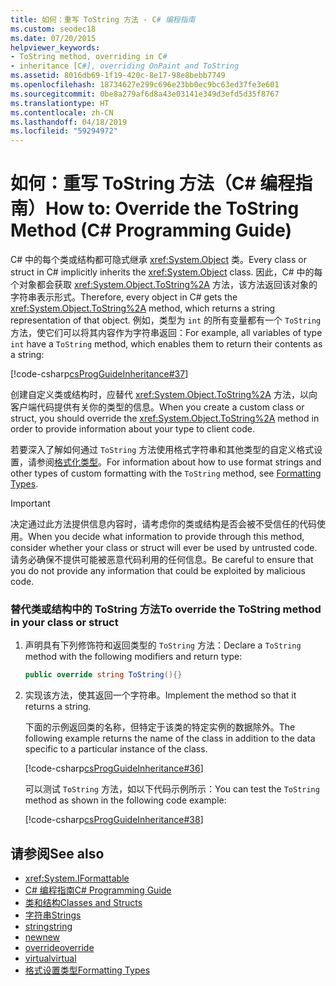 ```yaml
---
title: 如何：重写 ToString 方法 - C# 编程指南
ms.custom: seodec18
ms.date: 07/20/2015
helpviewer_keywords:
- ToString method, overriding in C#
- inheritance [C#], overriding OnPaint and ToString
ms.assetid: 8016db69-1f19-420c-8e17-98e8bebb7749
ms.openlocfilehash: 18734627e299c696e23bb0ec9bc63ed37fe3e601
ms.sourcegitcommit: 0be8a279af6d8a43e03141e349d3efd5d35f8767
ms.translationtype: HT
ms.contentlocale: zh-CN
ms.lasthandoff: 04/18/2019
ms.locfileid: "59294972"
---
```

# <a name="how-to-override-the-tostring-method-c-programming-guide"></a><span data-ttu-id="95d91-102">如何：重写 ToString 方法（C# 编程指南）</span><span class="sxs-lookup"><span data-stu-id="95d91-102">How to: Override the ToString Method (C# Programming Guide)</span></span>
<span data-ttu-id="95d91-103">C# 中的每个类或结构都可隐式继承 <xref:System.Object> 类。</span><span class="sxs-lookup"><span data-stu-id="95d91-103">Every class or struct in C# implicitly inherits the <xref:System.Object> class.</span></span> <span data-ttu-id="95d91-104">因此，C# 中的每个对象都会获取 <xref:System.Object.ToString%2A> 方法，该方法返回该对象的字符串表示形式。</span><span class="sxs-lookup"><span data-stu-id="95d91-104">Therefore, every object in C# gets the <xref:System.Object.ToString%2A> method, which returns a string representation of that object.</span></span> <span data-ttu-id="95d91-105">例如，类型为 `int` 的所有变量都有一个 `ToString` 方法，使它们可以将其内容作为字符串返回：</span><span class="sxs-lookup"><span data-stu-id="95d91-105">For example, all variables of type `int` have a `ToString` method, which enables them to return their contents as a string:</span></span>  
  
 [!code-csharp[csProgGuideInheritance#37](~/samples/snippets/csharp/VS_Snippets_VBCSharp/csProgGuideInheritance/CS/Inheritance.cs#37)]  
  
 <span data-ttu-id="95d91-106">创建自定义类或结构时，应替代 <xref:System.Object.ToString%2A> 方法，以向客户端代码提供有关你的类型的信息。</span><span class="sxs-lookup"><span data-stu-id="95d91-106">When you create a custom class or struct, you should override the <xref:System.Object.ToString%2A> method in order to provide information about your type to client code.</span></span>  
  
 <span data-ttu-id="95d91-107">若要深入了解如何通过 `ToString` 方法使用格式字符串和其他类型的自定义格式设置，请参阅[格式化类型](../../../standard/base-types/formatting-types.md)。</span><span class="sxs-lookup"><span data-stu-id="95d91-107">For information about how to use format strings and other types of custom formatting with the `ToString` method, see [Formatting Types](../../../standard/base-types/formatting-types.md).</span></span>  
  
> [!IMPORTANT]
>  <span data-ttu-id="95d91-108">决定通过此方法提供信息内容时，请考虑你的类或结构是否会被不受信任的代码使用。</span><span class="sxs-lookup"><span data-stu-id="95d91-108">When you decide what information to provide through this method, consider whether your class or struct will ever be used by untrusted code.</span></span> <span data-ttu-id="95d91-109">请务必确保不提供可能被恶意代码利用的任何信息。</span><span class="sxs-lookup"><span data-stu-id="95d91-109">Be careful to ensure that you do not provide any information that could be exploited by malicious code.</span></span>  
  
### <a name="to-override-the-tostring-method-in-your-class-or-struct"></a><span data-ttu-id="95d91-110">替代类或结构中的 ToString 方法</span><span class="sxs-lookup"><span data-stu-id="95d91-110">To override the ToString method in your class or struct</span></span>  
  
1. <span data-ttu-id="95d91-111">声明具有下列修饰符和返回类型的 `ToString` 方法：</span><span class="sxs-lookup"><span data-stu-id="95d91-111">Declare a `ToString` method with the following modifiers and return type:</span></span>  
  
    ```csharp  
    public override string ToString(){}  
    ```  
  
2. <span data-ttu-id="95d91-112">实现该方法，使其返回一个字符串。</span><span class="sxs-lookup"><span data-stu-id="95d91-112">Implement the method so that it returns a string.</span></span>  
  
     <span data-ttu-id="95d91-113">下面的示例返回类的名称，但特定于该类的特定实例的数据除外。</span><span class="sxs-lookup"><span data-stu-id="95d91-113">The following example returns the name of the class in addition to the data specific to a particular instance of the class.</span></span>  
  
     [!code-csharp[csProgGuideInheritance#36](~/samples/snippets/csharp/VS_Snippets_VBCSharp/csProgGuideInheritance/CS/Inheritance.cs#36)]  
  
     <span data-ttu-id="95d91-114">可以测试 `ToString` 方法，如以下代码示例所示：</span><span class="sxs-lookup"><span data-stu-id="95d91-114">You can test the `ToString` method as shown in the following code example:</span></span>  
  
     [!code-csharp[csProgGuideInheritance#38](~/samples/snippets/csharp/VS_Snippets_VBCSharp/csProgGuideInheritance/CS/Inheritance.cs#38)]  
  
## <a name="see-also"></a><span data-ttu-id="95d91-115">请参阅</span><span class="sxs-lookup"><span data-stu-id="95d91-115">See also</span></span>

- <xref:System.IFormattable>
- [<span data-ttu-id="95d91-116">C# 编程指南</span><span class="sxs-lookup"><span data-stu-id="95d91-116">C# Programming Guide</span></span>](../../../csharp/programming-guide/index.md)
- [<span data-ttu-id="95d91-117">类和结构</span><span class="sxs-lookup"><span data-stu-id="95d91-117">Classes and Structs</span></span>](../../../csharp/programming-guide/classes-and-structs/index.md)
- [<span data-ttu-id="95d91-118">字符串</span><span class="sxs-lookup"><span data-stu-id="95d91-118">Strings</span></span>](../../../csharp/programming-guide/strings/index.md)
- [<span data-ttu-id="95d91-119">string</span><span class="sxs-lookup"><span data-stu-id="95d91-119">string</span></span>](../../../csharp/language-reference/keywords/string.md)
- [<span data-ttu-id="95d91-120">new</span><span class="sxs-lookup"><span data-stu-id="95d91-120">new</span></span>](../../../csharp/language-reference/keywords/new.md)
- [<span data-ttu-id="95d91-121">override</span><span class="sxs-lookup"><span data-stu-id="95d91-121">override</span></span>](../../../csharp/language-reference/keywords/override.md)
- [<span data-ttu-id="95d91-122">virtual</span><span class="sxs-lookup"><span data-stu-id="95d91-122">virtual</span></span>](../../../csharp/language-reference/keywords/virtual.md)
- [<span data-ttu-id="95d91-123">格式设置类型</span><span class="sxs-lookup"><span data-stu-id="95d91-123">Formatting Types</span></span>](../../../standard/base-types/formatting-types.md)
